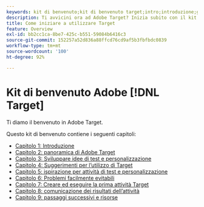 ```yaml
---
keywords: kit di benvenuto;kit di benvenuto target;intro;introduzione;guida introduttiva
description: Ti avvicini ora ad Adobe Target? Inizia subito con il kit di benvenuto di Adobe  [!DNL Target]
title: Come iniziare a utilizzare Target
feature: Overview
exl-id: bb2cc1ca-8be7-425c-b551-59084b6416c3
source-git-commit: 152257a52d836a88ffcd76cd9af5b3fbfbdc0839
workflow-type: tm+mt
source-wordcount: '100'
ht-degree: 92%

---
```


# Kit di benvenuto Adobe [!DNL Target]

Ti diamo il benvenuto in Adobe Target.

Questo kit di benvenuto contiene i seguenti capitoli:

* [Capitolo 1: Introduzione](/help/main/c-intro/target-welcome-kit-1.md)
* [Capitolo 2: panoramica di Adobe Target](/help/main/c-intro/target-welcome-kit-2.md)
* [Capitolo 3: Sviluppare idee di test e personalizzazione](/help/main/c-intro/target-welcome-kit-3.md)
* [Capitolo 4: Suggerimenti per l’utilizzo di Target](/help/main/c-intro/target-welcome-kit-4.md)
* [Capitolo 5: ispirazione per attività di test e personalizzazione](/help/main/c-intro/target-welcome-kit-5.md)
* [Capitolo 6: Problemi facilmente evitabili](/help/main/c-intro/target-welcome-kit-6.md)
* [Capitolo 7: Creare ed eseguire la prima attività Target](/help/main/c-intro/target-welcome-kit-7.md)
* [Capitolo 8: comunicazione dei risultati dell’attività](/help/main/c-intro/target-welcome-kit-8.md)
* [Capitolo 9: passaggi successivi e risorse](/help/main/c-intro/target-welcome-kit-9.md)

